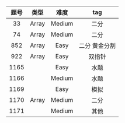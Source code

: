 |题号|类型|难度|tag|
|:---:|:---:|:---:|:---:|
|33|Array|Medium|二分|
|74|Array|Medium|二分|
|852|Array|Easy|二分 黄金分割|
|922|Array|Easy|双指针|
|1165| |Easy|水题|
|1166| |Medium|水题|
|1169| |Easy|模拟|
|1170|Array|Medium|二分|
|1171| |Medium|其他|